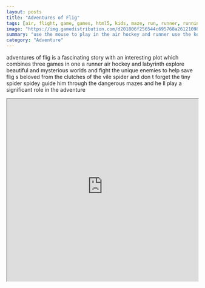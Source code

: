 ```yaml
---
layout: posts
title: "Adventures of Flig"
tags: [air, flight, game, games, html5, kids, maze, run, runner, running, spider, laberinto, radbrothers, airhockey, hockey, labyrinth, free, online, games, oyna, game, free, games, play, play, games]
image: "https://img.gamedistribution.com/d201806f256544c695768a2612109893.jpg"
summary: "use the mouse to play in the air hockey and runner use the keyboard to move in the labyrinth  free online games oyna game free games play play games"
category: "Adventure"
---
```


adventures of flig is a fascinating story with an interesting plot which combines three games in one a runner air hockey and labyrinth explore beautiful and mysterious worlds and fight the unique enemies to help save flig s beloved from the clutches of the vile spider and don t forget the tiny spider spidey guide him through the dangerous mazes and he ll play a significant role in the adventure

<iframe width="100%" height="480px;" src="https://html5.gamedistribution.com/d201806f256544c695768a2612109893/"></iframe>